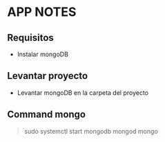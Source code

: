 # APP NOTES

## Requisitos
- Instalar mongoDB

## Levantar proyecto
- Levantar mongoDB en la carpeta del proyecto

## Command mongo
> sudo systemctl start mongodb
> mongod
> mongo